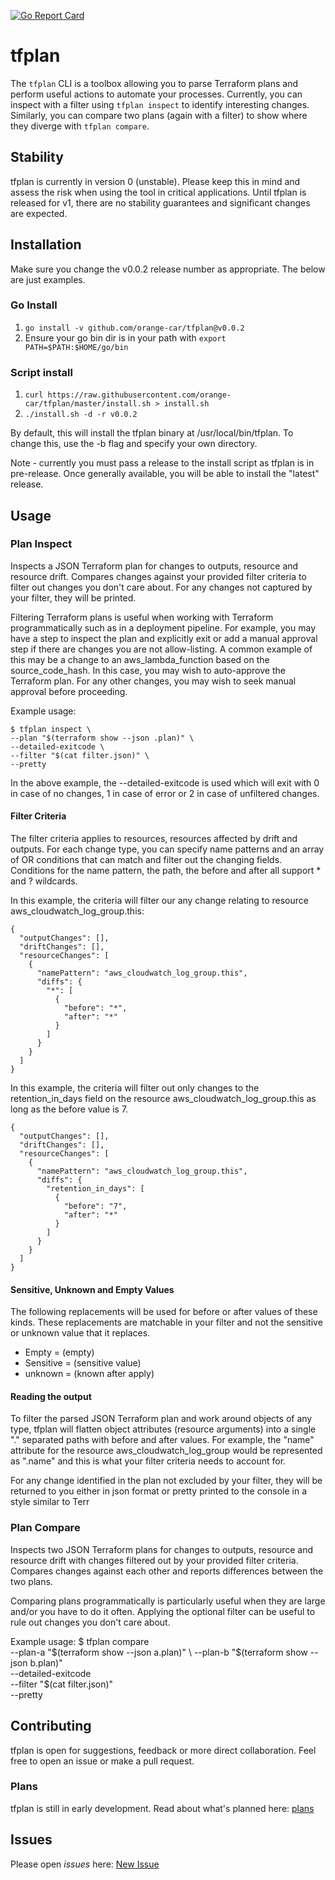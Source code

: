 [![Go Report Card](https://goreportcard.com/badge/github.com/orange-car/tfplan)](https://goreportcard.com/badge/github.com/orange-car/tfplan)

# tfplan

The `tfplan` CLI is a toolbox allowing you to parse Terraform plans and perform useful actions to automate your processes. Currently, you can inspect with a filter using `tfplan inspect` to identify interesting changes. Similarly, you can compare two plans (again with a filter) to show where they diverge with `tfplan compare`.

## Stability
tfplan is currently in version 0 (unstable). Please keep this in mind and assess the risk when using the tool in critical applications. Until tfplan is released for v1, there are no stability guarantees and significant changes are expected.

## Installation
Make sure you change the v0.0.2 release number as appropriate. The below are just examples.

### Go Install
1. `go install -v github.com/orange-car/tfplan@v0.0.2` 
2. Ensure your go bin dir is in your path with `export PATH=$PATH:$HOME/go/bin`

### Script install
1. `curl https://raw.githubusercontent.com/orange-car/tfplan/master/install.sh > install.sh`
2. `./install.sh -d -r v0.0.2`

By default, this will install the tfplan binary at /usr/local/bin/tfplan. To change this, use the -b flag and specify your own directory.

Note - currently you must pass a release to the install script as tfplan is in pre-release. Once generally available, you will be able to install the "latest" release.

## Usage

### Plan Inspect
Inspects a JSON Terraform plan for changes to outputs, resource and resource drift. Compares changes against your provided filter criteria to filter out changes you don't care about. For any changes not captured by your filter, they will be printed.

Filtering Terraform plans is useful when working with Terraform programmatically such as in a deployment pipeline. For example, you may have a step to inspect the plan and explicitly exit or add a manual approval step if there are changes you are not allow-listing. A common example of this may be a change to an aws_lambda_function based on the source_code_hash. In this case, you may wish to auto-approve the Terraform plan. For any other changes, you may wish to seek manual approval before proceeding. 

Example usage:
```
$ tfplan inspect \
--plan "$(terraform show --json .plan)" \
--detailed-exitcode \
--filter "$(cat filter.json)" \
--pretty
```

In the above example, the --detailed-exitcode is used which will exit with 0 in case of no changes, 1 in case of error or 2 in case of unfiltered changes.

#### Filter Criteria
The filter criteria applies to resources, resources affected by drift and outputs. For each change type, you can specify name patterns and an array of OR conditions that can match and filter out the changing fields. Conditions for the name pattern, the path, the before and after all support * and ? wildcards. 

In this example, the criteria will filter our any change relating to resource aws_cloudwatch_log_group.this:
```
{
  "outputChanges": [],
  "driftChanges": [],
  "resourceChanges": [
    {
      "namePattern": "aws_cloudwatch_log_group.this",
      "diffs": {
        "*": [
          {
            "before": "*",
            "after": "*"
          }
        ]
      }
    }
  ]
}
```

In this example, the criteria will filter out only changes to the retention_in_days field on the resource aws_cloudwatch_log_group.this as long as the before value is 7. 
```
{
  "outputChanges": [],
  "driftChanges": [],
  "resourceChanges": [
    {
      "namePattern": "aws_cloudwatch_log_group.this",
      "diffs": {
        "retention_in_days": [
          {
            "before": "7",
            "after": "*"
          }
        ]
      }
    }
  ]
}
```

#### Sensitive, Unknown and Empty Values
The following replacements will be used for before or after values of these kinds. These replacements are matchable in your filter and not the sensitive or unknown value that it replaces.
- Empty = (empty)
- Sensitive = (sensitive value)
- unknown = (known after apply)

#### Reading the output
To filter the parsed JSON Terraform plan and work around objects of any type, tfplan will flatten object attributes (resource arguments) into a single "." separated paths with before and after values. For example, the "name" attribute for the resource aws_cloudwatch_log_group would be represented as ".name" and this is what your filter criteria needs to account for. 

For any change identified in the plan not excluded by your filter, they will be returned to you either in json format or pretty printed to the console in a style similar to Terr

### Plan Compare
Inspects two JSON Terraform plans for changes to outputs, resource and resource drift with changes filtered out by your provided filter criteria. Compares changes against each other and reports differences between the two plans.

Comparing plans programmatically is particularly useful when they are large and/or you have to do it often. Applying the optional filter can be useful to rule out changes you don't care about.

Example usage:
$ tfplan compare \
--plan-a "$(terraform show --json a.plan)" \
--plan-b "$(terraform show --json b.plan)" \
--detailed-exitcode \
--filter "$(cat filter.json)" \
--pretty

## Contributing
tfplan is open for suggestions, feedback or more direct collaboration. Feel free to open an issue or make a pull request.

### Plans
tfplan is still in early development. Read about what's planned here: [plans](docs/plans.md)

## Issues
Please open *issues* here: [New Issue](https://github.com/orange-car/tfplan/issues)